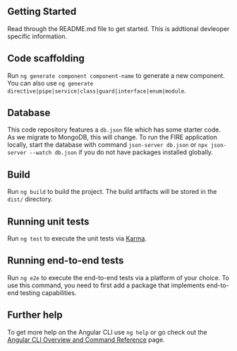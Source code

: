 ## Getting Started

Read through the README.md file to get started. This is addtional devleoper specific information.

## Code scaffolding

Run `ng generate component component-name` to generate a new component. You can also use `ng generate directive|pipe|service|class|guard|interface|enum|module`.

## Database

This code repository features a `db.json` file which has some starter code. As we migrate to MongoDB, this will change. To run the FIRE application locally, start the database with command `json-server db.json` or `npx json-server --watch db.json` if you do not have packages installed globally.

## Build

Run `ng build` to build the project. 
The build artifacts will be stored in the `dist/` directory.

## Running unit tests

Run `ng test` to execute the unit tests via [Karma](https://karma-runner.github.io).

## Running end-to-end tests

Run `ng e2e` to execute the end-to-end tests via a platform of your choice. To use this command, you need to first add a package that implements end-to-end testing capabilities.

## Further help

To get more help on the Angular CLI use `ng help` or go check out the [Angular CLI Overview and Command Reference](https://angular.io/cli) page.